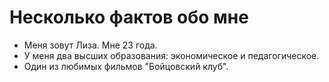 # Несколько фактов обо мне

- Меня зовут Лиза. Мне 23 года.
- У меня два высших образования: экономическое и педагогическое.
- Один из любимых фильмов "Бойцовский клуб".

